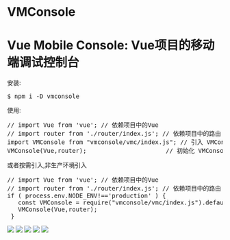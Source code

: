 <h1>VMConsole</h1>
<h1>Vue Mobile Console: Vue项目的移动端调试控制台</h1>


安装: 
<pre>
$ npm i -D vmconsole
</pre>

使用: 
<pre>
// import Vue from 'vue'; // 依赖项目中的Vue  
// import router from './router/index.js'; // 依赖项目中的路由 
import VMConsole from "vmconsole/vmc/index.js"; // 引入 VMConsole  
VMConsole(Vue,router);                      // 初始化 VMConsole  
</pre>


或者按需引入,非生产环境引入
<pre>
// import Vue from 'vue'; // 依赖项目中的Vue  
// import router from './router/index.js'; // 依赖项目中的路由 
if ( process.env.NODE_ENV!=='production' ) {
   const VMConsole = require("vmconsole/vmc/index.js").default; 
   VMConsole(Vue,router);
 }
</pre>


<img src="./doc/console.png" > 
<img src="./doc/element.png" > 
<img src="./doc/network.png" > 
<img src="./doc/routes.png" > 
<img src="./doc/storage.png" > 





 



















